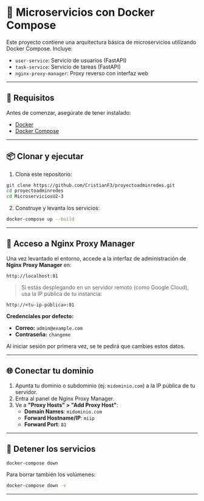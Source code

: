 
# 🧩 Microservicios con Docker Compose

Este proyecto contiene una arquitectura básica de microservicios utilizando Docker Compose. Incluye:

- `user-service`: Servicio de usuarios (FastAPI)
- `task-service`: Servicio de tareas (FastAPI)
- `nginx-proxy-manager`: Proxy reverso con interfaz web 

---

## 🚀 Requisitos

Antes de comenzar, asegúrate de tener instalado:

- [Docker](https://docs.docker.com/get-docker/)
- [Docker Compose](https://docs.docker.com/compose/)

---

## 📦 Clonar y ejecutar

1. Clona este repositorio:

```bash
git clone https://github.com/CristianF3/proyectoadminredes.git
cd proyectoadminredes
cd MicroserviciosU2-3
```

2. Construye y levanta los servicios:

```bash
docker-compose up --build
```

---

## 🔐 Acceso a Nginx Proxy Manager

Una vez levantado el entorno, accede a la interfaz de administración de **Nginx Proxy Manager** en:

```
http://localhost:81
```

> Si estás desplegando en un servidor remoto (como Google Cloud), usa la IP pública de tu instancia:

```
http://<tu-ip-pública>:81
```

**Credenciales por defecto:**
- **Correo:** `admin@example.com`
- **Contraseña:** `changeme`

Al iniciar sesión por primera vez, se te pedirá que cambies estos datos.

---

## 🌐 Conectar tu dominio

1. Apunta tu dominio o subdominio (ej: `midominio.com`) a la IP pública de tu servidor.
2. Entra al panel de Nginx Proxy Manager.
3. Ve a **"Proxy Hosts" > "Add Proxy Host"**:
   - **Domain Names**: `midominio.com`
   - **Forward Hostname/IP**: `miip`
   - **Forward Port**: `81`
---

## 🧹 Detener los servicios

```bash
docker-compose down
```

Para borrar también los volúmenes:

```bash
docker-compose down -v
```

---

